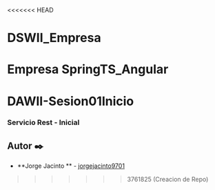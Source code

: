 <<<<<<< HEAD
# DSWII_Empresa
Empresa SpringTS_Angular
=======
# DAWII-Sesion01Inicio
### Servicio Rest - Inicial

## Autor ✒️

* **Jorge Jacinto ** - [jorgejacinto9701](https://github.com/jorgejacinto9701)
>>>>>>> 3761825 (Creacion de Repo)
